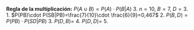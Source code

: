 **Regla de la multiplicación:** $P(A\cup B)=P(A)\cdot P(B|A)$
3. $n=10$, $B=7$, $D=3$.
	1. $P(PB)\cdot P(SB|PB)=\frac{7}{10}\cdot \frac{6}{9}=0,467$
	2. $P(B,D)=P(PB)\cdot P(SD|PB)$
	3. $P(D,B)=$
	4. $P(D,D)=$
	5. 